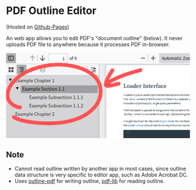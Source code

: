 # PDF Outline Editor

(Hosted on [Github-Pages](https://fujifruity.github.io/pdf-outline-editor))

An web app allows you to edit PDF's "document outline" (below). It never uploads PDF file to anywhere because it processes PDF in-browser.

![PDF document outline](src/lets-create-this.png)

## Note

- Cannot read outline written by another app in most cases, since outline data structure is very specific to editor app, such as Adobe Acrobat DC.
- Uses [outline-pdf](https://github.com/lillallol/outline-pdf) for writing outline, [pdf-lib](https://pdf-lib.js.org/) for reading outline.